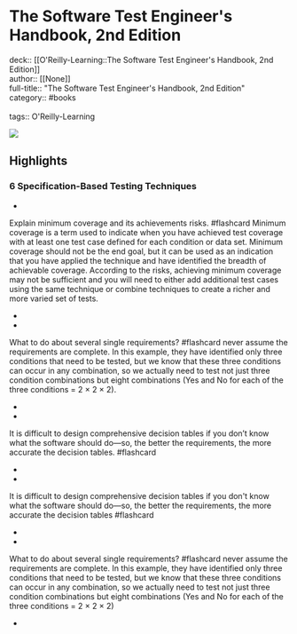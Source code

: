 # The Software Test Engineer's Handbook, 2nd Edition

deck:: [[O'Reilly-Learning::The Software Test Engineer's Handbook, 2nd Edition]]\
author:: [[None]]\
full-title:: "The Software Test Engineer's Handbook, 2nd Edition"\
category:: #books\
\
tags:: O'Reilly-Learning  

![](https://learning.oreilly.com/library/view/the-software-test/9781492014706/ibis_generated_cover_thumbnail.jpg)

## Highlights
### 6 Specification-Based Testing Techniques
- 
 Explain minimum coverage and its achievements risks. #flashcard 
    Minimum coverage is a term used to indicate when you have achieved test coverage with at least one test case defined for each condition or data set. Minimum coverage should not be the end goal, but it can be used as an indication that you have applied the technique and have identified the breadth of achievable coverage. According to the risks, achieving minimum coverage may not be sufficient and you will need to either add additional test cases using the same technique or combine techniques to create a richer and more varied set of tests.

    
-
- 
 What to do about several single requirements? #flashcard 
    never assume the requirements are complete. In this example, they have identified only three conditions that need to be tested, but we know that these three conditions can occur in any combination, so we actually need to test not just three condition combinations but eight combinations (Yes and No for each of the three conditions = 2 × 2 × 2).

    
-
- 

It is difficult to design comprehensive decision tables if you don’t know what the software should do—so, the better the requirements, the more accurate the decision tables. #flashcard 


    
-
- 

It is difficult to design comprehensive decision tables if you don't know what the software should do—so, the better the requirements, the more accurate the decision tables #flashcard 


    
-
- 
 What to do about several single requirements? #flashcard 
    never assume the requirements are complete. In this example, they have identified only three conditions that need to be tested, but we know that these three conditions can occur in any combination, so we actually need to test not just three condition combinations but eight combinations (Yes and No for each of the three conditions = 2 × 2 × 2)

    
-

